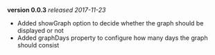 **version 0.0.3** *released 2017-11-23*
* Added showGraph option to decide whether the graph should be displayed or not
* Added graphDays property to configure how many days the graph should consist
